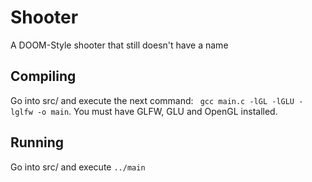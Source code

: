 # Shooter
A DOOM-Style shooter that still doesn't have a name

## Compiling

Go into src/ and execute the next command: ` gcc main.c -lGL -lGLU -lglfw -o main`. You must have GLFW, GLU and OpenGL installed.

## Running

Go into src/ and execute `../main`
